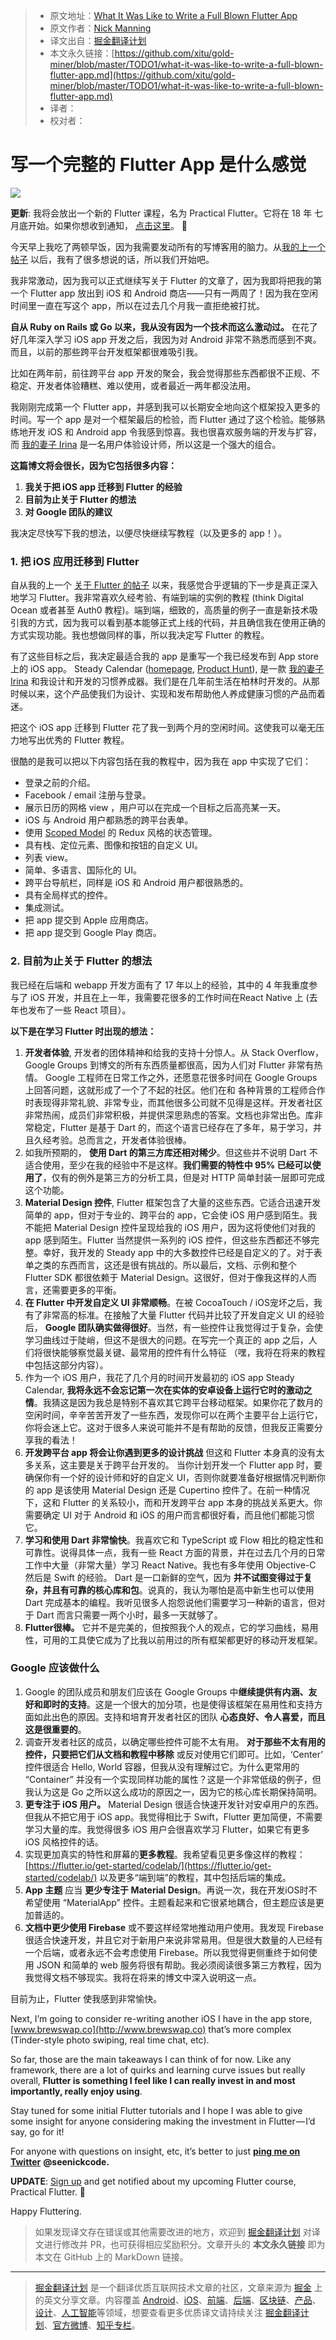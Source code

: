 > * 原文地址：[What It Was Like to Write a Full Blown Flutter App](https://hackernoon.com/what-it-was-like-to-write-a-full-blown-flutter-app-330d8202825b)
> * 原文作者：[Nick Manning](https://hackernoon.com/@seenickcode?source=post_header_lockup)
> * 译文出自：[掘金翻译计划](https://github.com/xitu/gold-miner)
> * 本文永久链接：[https://github.com/xitu/gold-miner/blob/master/TODO1/what-it-was-like-to-write-a-full-blown-flutter-app.md](https://github.com/xitu/gold-miner/blob/master/TODO1/what-it-was-like-to-write-a-full-blown-flutter-app.md)
> * 译者：
> * 校对者：

# 写一个完整的 Flutter App 是什么感觉

![](https://cdn-images-1.medium.com/max/800/1*SZK7j8dPQuaecmaeJoWxwA.jpeg)

**更新**: 我将会放出一个新的 Flutter 课程，名为 Practical Flutter。它将在 18 年 七月底开始。如果你想收到通知， [点击这里](https://mailchi.mp/5a27b9f78aee/practical-flutter)。 🚀

今天早上我吃了两顿早饭，因为我需要发动所有的写博客用的脑力。从[我的上一个帖子](https://codeburst.io/why-flutter-will-take-off-in-2018-bbd75f8741b0) 以后，我有了很多想说的话，所以我们开始吧。

我非常激动，因为我可以正式继续写关于 Flutter 的文章了，因为我即将把我的第一个 Flutter app 放出到 iOS 和 Android 商店——只有一两周了！因为我在空闲时间里一直在写这个 app，所以在过去几个月我一直拒绝被打扰。

**自从 Ruby on Rails 或 Go 以来，我从没有因为一个技术而这么激动过。** 在花了好几年深入学习 iOS app 开发之后，我因为对 Android 非常不熟悉而感到不爽。而且，以前的那些跨平台开发框架都很难吸引我。

比如在两年前，前往跨平台 app 开发的聚会，我会觉得那些东西都很不正规、不稳定、开发者体验糟糕、难以使用，或者最近一两年都没法用。

我刚刚完成第一个 Flutter app，并感到我可以长期安全地向这个框架投入更多的时间。写一个 app 是对一个框架最后的检验，而 Flutter 通过了这个检验。能够熟练地开发 iOS 和 Android app 令我感到惊喜。我也很喜欢服务端的开发与扩容，而 [我的妻子 Irina](https://www.behance.net/irinamanning) 是一名用户体验设计师，所以这是一个强大的组合。

**这篇博文将会很长，因为它包括很多内容：**

1.  **我关于把 iOS app 迁移到 Flutter 的经验**
2.  **目前为止关于 Flutter 的想法**
3.  **对 Google 团队的建议**

我决定尽快写下我的想法，以便尽快继续写教程（以及更多的 app！）。

### 1. 把 iOS 应用迁移到 Flutter

自从我的上一个 [关于 Flutter 的帖子](https://codeburst.io/why-flutter-will-take-off-in-2018-bbd75f8741b0) 以来，我感觉合乎逻辑的下一步是真正深入地学习 Flutter。我非常喜欢久经考验、有端到端的实例的教程 (think Digital Ocean 或者甚至 Auth0 教程)。端到端，细致的，高质量的例子一直是新技术吸引我的方式，因为我可以看到基本能够正式上线的代码，并且确信我在使用正确的方式实现功能。我也想做同样的事，所以我决定写 Flutter 的教程。

有了这些目标之后，我决定最适合我的 app 是重写一个我已经发布到 App store 上的 iOS app。 Steady Calendar ([homepage](https://www.steadycalendar.com), [Product Hunt](https://www.producthunt.com/posts/steady-calendar)), 是一款 [我的妻子 Irina](https://www.behance.net/irinamanning) 和我设计和开发的习惯养成器。我们是在几年前生活在柏林时开发的。从那时候以来，这个产品使我们为设计、实现和发布帮助他人养成健康习惯的产品而着迷。

把这个 iOS app 迁移到 Flutter 花了我一到两个月的空闲时间。这使我可以毫无压力地写出优秀的 Flutter 教程。

很酷的是我可以把以下内容包括在我的教程中，因为我在 app 中实现了它们：
      
*   登录之前的介绍。
*   Facebook / email 注册与登录。
*   展示日历的网格 view ，用户可以在完成一个目标之后高亮某一天。
*   iOS 与 Android 用户都熟悉的跨平台表单。
*   使用 [Scoped Model](https://pub.dartlang.org/packages/scoped_model) 的 Redux 风格的状态管理。
*   具有栈、定位元素、图像和按钮的自定义 UI。
*   列表 view。
*   简单、多语言、国际化的 UI。
*   跨平台导航栏，同样是 iOS 和 Android 用户都很熟悉的。
*   具有全局样式的控件。
*   集成测试。
*   把 app 提交到 Apple 应用商店。
*   把 app 提交到 Google Play 商店。

### 2. 目前为止关于 Flutter 的想法

我已经在后端和 webapp 开发方面有了 17 年以上的经验，其中的 4 年我重度参与了 iOS 开发，并且在上一年，我需要花很多的工作时间在React Native 上 (去年也发布了一些 React 项目）。

**以下是在学习 Flutter 时出现的想法：**

1.  **开发者体验**, 开发者的团体精神和给我的支持十分惊人。从 Stack Overflow， Google Groups 到博文的所有东西质量都很高，因为人们对 Flutter 非常有热情。 Google 工程师在日常工作之外，还愿意花很多时间在 Google Groups 上回答问题，这就形成了一个了不起的社区。他们在和 各种背景的工程师合作时表现得非常礼貌、非常专业，而其他很多公司就不见得是这样。开发者社区非常热闹，成员们非常积极，并提供深思熟虑的答案。文档也非常出色。库非常稳定，Flutter 是基于 Dart 的，而这个语言已经存在了多年，易于学习，并且久经考验。总而言之，开发者体验很棒。
2.  如我所预期的， **使用 Dart 的第三方库还相对稀少**。但这些并不说明 Dart 不适合使用，至少在我的经验中不是这样。**我们需要的特性中 95% 已经可以使用了**，仅有的例外是第三方的分析工具，但是对 HTTP 简单封装一层即可完成这个功能。
3.  **Material Design 控件**, Flutter 框架包含了大量的这些东西。它适合迅速开发简单的 app，但对于专业的、跨平台的 app，它会使 iOS 用户感到陌生。我不能把 Material Design 控件呈现给我的 iOS 用户，因为这将使他们对我的 app 感到陌生。Flutter 当然提供一系列的 iOS 控件，但这些东西都还不够完整。幸好，我开发的 Steady app 中的大多数控件已经是自定义的了。对于表单之类的东西而言，这还是很有挑战的。所以最后，文档、示例和整个 Flutter SDK 都很依赖于 Material Design。这很好，但对于像我这样的人而言，还需要更多的平衡。
4.  **在 Flutter 中开发自定义 UI 非常顺畅**。在被 CocoaTouch / iOS宠坏之后，我有了非常高的标准。在接触了大量 Flutter 代码并比较了开发自定义 UI 的经验后， **Google 团队确实做得很好**。当然，有一些控件让我觉得过于复杂，会使学习曲线过于陡峭，但这不是很大的问题。在写完一个真正的 app 之后，人们将很快能够察觉最关键、最常用的控件有什么特征 （嘿，我将在将来的教程中包括这部分内容）。
5.  作为一个 iOS 用户，我花了几个月的时间开发最初的 iOS app Steady Calendar, **我将永远不会忘记第一次在实体的安卓设备上运行它时的激动之情**。我猜这是因为我总是特别不喜欢其它跨平台移动框架。如果你花了数月的空闲时间，辛辛苦苦开发了一些东西，发现你可以在两个主要平台上运行它，你将会迷上它。这对于很多人来说可能并不是有帮助的反馈，但我反正需要分享我的看法！
6.  **开发跨平台 app 将会让你遇到更多的设计挑战** 但这和 Flutter 本身真的没有太多关系，这主要是关于跨平台开发的。 当你计划开发一个 Flutter app 时，要确保你有一个好的设计师和好的自定义 UI，否则你就要准备好根据情况判断你的 app 是该使用 Material Design 还是 Cupertino 控件了。在前一种情况下，这和 Flutter 的关系较小，而和开发跨平台 app 本身的挑战关系更大。你需要确定 UI 对于 Android 和 iOS 的用户而言都很好看，而且他们都能习惯它。
7.  **学习和使用 Dart 非常愉快**。我喜欢它和 TypeScript 或 Flow 相比的稳定性和可靠性。说得具体一点，我有一些 React 方面的背景，并在过去几个月的日常工作中大量（非常大量）学习 React Native。我也有多年使用 Objective-C 然后是 Swift 的经验。 Dart 是一口新鲜的空气，因为 **并不试图变得过于复杂，并且有可靠的核心库和包**。说真的，我认为哪怕是高中新生也可以使用 Dart 完成基本的编程。我听见很多人抱怨说他们需要学习一种新的语言，但对于 Dart 而言只需要一两个小时，最多一天就够了。
8.  **Flutter很棒。** 它并不是完美的，但按照我个人的观点，它的学习曲线，易用性，可用的工具使它成为了比我以前用过的所有框架都更好的移动开发框架。

### Google 应该做什么

1.   Google 的团队成员和朋友们应该在 Google Groups 中**继续提供有内涵、友好和即时的支持**。这是一个很大的加分项，也是使得该框架在易用性和支持方面如此出色的原因。支持和培育开发者社区的团队 **心态良好、令人喜爱，而且这是很重要的**。
2. 调查开发者社区的成员，以确定哪些控件可能不太有用。 **对于那些不太有用的控件，只要把它们从文档和教程中移除** 或反对使用它们即可。比如，‘Center’ 控件很适合 Hello, World 容器，但我从没有理解过它。为什么更常用的 “Container” 并没有一个实现同样功能的属性？这是一个非常低级的例子，但我认为这是 Go 之所以这么成功的原因之一，因为它的核心库长期保持简明。
3.  **更专注于 iOS 用户。** Material Design 很适合快速开发针对安卓用户的东西。但我从不把它用于 iOS app。我觉得相比于 Swift，Flutter 更加简便，不需要学习大量的库。我觉得很多 iOS 用户会很喜欢学习 Flutter，如果它有更多 iOS 风格控件的话。
4.  实现更加真实的特性和屏幕的**更多教程**。我希望看见更多像这样的教程：[https://flutter.io/get-started/codelab/](https://flutter.io/get-started/codelab/) 以及更多“端到端”的教程，其中包括后端的集成。
5.  **App 主题** 应当 **更少专注于 Material Design**。再说一次，我在开发iOS时不希望使用 “MaterialApp” 控件。主题看起来和它很紧地耦合，但主题应该是更加普适的。
6.  **文档中更少使用 Firebase** 或不要这样经常地推动用户使用。我发现 Firebase 很适合快速开发，并且它对于新用户来说非常易用。但是很大数量的人已经有一个后端，或者永远不会考虑使用 Firebase。所以我觉得更侧重终于如何使用 JSON 和简单的 web 服务将很有帮助。我必须阅读很多第三方教程，因为我觉得文档不够现实。我将在将来的博文中深入说明这一点。

目前为止，Flutter 使我感到非常愉快。

Next, I’m going to consider re-writing another iOS I have in the app store, [www.brewswap.co](http://www.brewswap.co) that’s more complex (Tinder-style photo swiping, real time chat, etc).

So far, those are the main takeaways I can think of for now. Like any framework, there are a lot of quirks and learning curve issues but really overall, **Flutter is something I feel like I can really invest in and most importantly, really enjoy using**.

Stay tuned for some initial Flutter tutorials and I hope I was able to give some insight for anyone considering making the investment in Flutter — I’d say, go for it!

For anyone with questions on insight, etc, it’s better to just [**ping me on Twitter**](https://twitter.com/seenickcode) **@seenickcode.**

**UPDATE**: [Sign up](https://mailchi.mp/5a27b9f78aee/practical-flutter) and get notified about my upcoming Flutter course, Practical Flutter. 🚀

Happy Fluttering.

> 如果发现译文存在错误或其他需要改进的地方，欢迎到 [掘金翻译计划](https://github.com/xitu/gold-miner) 对译文进行修改并 PR，也可获得相应奖励积分。文章开头的 **本文永久链接** 即为本文在 GitHub 上的 MarkDown 链接。


---

> [掘金翻译计划](https://github.com/xitu/gold-miner) 是一个翻译优质互联网技术文章的社区，文章来源为 [掘金](https://juejin.im) 上的英文分享文章。内容覆盖 [Android](https://github.com/xitu/gold-miner#android)、[iOS](https://github.com/xitu/gold-miner#ios)、[前端](https://github.com/xitu/gold-miner#前端)、[后端](https://github.com/xitu/gold-miner#后端)、[区块链](https://github.com/xitu/gold-miner#区块链)、[产品](https://github.com/xitu/gold-miner#产品)、[设计](https://github.com/xitu/gold-miner#设计)、[人工智能](https://github.com/xitu/gold-miner#人工智能)等领域，想要查看更多优质译文请持续关注 [掘金翻译计划](https://github.com/xitu/gold-miner)、[官方微博](http://weibo.com/juejinfanyi)、[知乎专栏](https://zhuanlan.zhihu.com/juejinfanyi)。
